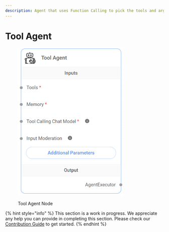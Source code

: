 ```yaml
---
description: Agent that uses Function Calling to pick the tools and args to call.
---
```


# Tool Agent

<figure><img src="../../../.gitbook/assets/image (8) (1) (1) (1) (1) (1).png" alt="" width="337"><figcaption><p>Tool Agent Node</p></figcaption></figure>

{% hint style="info" %}
This section is a work in progress. We appreciate any help you can provide in completing this section. Please check our [Contribution Guide](../../../CONTRIBUTING.md) to get started.
{% endhint %}

